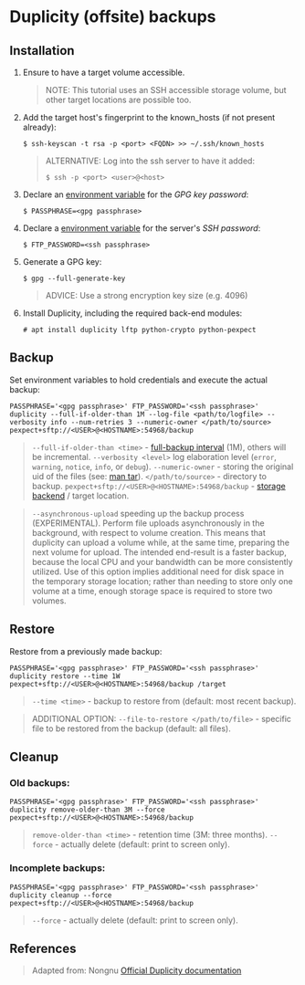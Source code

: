 # Duplicity (offsite) backups

## Installation

1. 	Ensure to have a target volume accessible.

	>	NOTE: This tutorial uses an SSH accessible storage volume, but other target locations are possible too.

2. Add the target host's fingerprint to the known_hosts (if not present already):

	```
	$ ssh-keyscan -t rsa -p <port> <FQDN> >> ~/.ssh/known_hosts
	```
	> ALTERNATIVE: Log into the ssh server to have it added:
	> ```
	> $ ssh -p <port> <user>@<host>
	> ```

1. Declare an [environment variable][1] for the _GPG key password_:

	```
	$ PASSPHRASE=<gpg passphrase>
	```

2. Declare a [environment variable][1] for the server's _SSH password_:

	```
	$ FTP_PASSWORD=<ssh passphrase>
	```

1. Generate a GPG key:

    ```
	$ gpg --full-generate-key
    ```

    > ADVICE: Use a strong encryption key size (e.g. 4096)

2. Install Duplicity, including the required back-end modules:

    ```
    # apt install duplicity lftp python-crypto python-pexpect
    ```


## Backup

Set environment variables to hold credentials and execute the actual backup:

```
PASSPHRASE='<gpg passphrase>' FTP_PASSWORD='<ssh passphrase>' duplicity --full-if-older-than 1M --log-file <path/to/logfile> --verbosity info --num-retries 3 --numeric-owner </path/to/source> pexpect+sftp://<USER>@<HOSTNAME>:54968/backup
```

> `--full-if-older-than <time>` - [full-backup interval][4] (1M), others will be incremental.
> `--verbosity <level>` log elaboration level (`error`, `warning`, `notice`, `info`, or `debug`).
> `--numeric-owner` - storing the original uid of the files (see: [man tar][2]).
> `</path/to/source>` - directory to backup.
> `pexpect+sftp://<USER>@<HOSTNAME>:54968/backup` - [storage backend][3] / target location.

> `--asynchronous-upload` speeding up the backup process (EXPERIMENTAL). Perform file uploads asynchronously in the background, with respect to volume creation. This means that duplicity can upload a volume while, at the same time, preparing the next volume for upload. The intended end-result is a faster backup, because the local CPU and your bandwidth can be more consistently utilized. Use of this option implies additional need for disk space in the temporary storage location; rather than needing to store only one volume at a time, enough storage space is required to store two volumes.

## Restore

Restore from a previously made backup:

```
PASSPHRASE='<gpg passphrase>' FTP_PASSWORD='<ssh passphrase>' duplicity restore --time 1W pexpect+sftp://<USER>@<HOSTNAME>:54968/backup /target
```

> `--time <time>` - backup to restore from (default: most recent backup).

> ADDITIONAL OPTION:
> `--file-to-restore </path/to/file>` - specific file to be restored from the backup (default: all files).


## Cleanup

### Old backups:

```
PASSPHRASE='<gpg passphrase>' FTP_PASSWORD='<ssh passphrase>' duplicity remove-older-than 3M --force pexpect+sftp://<USER>@<HOSTNAME>:54968/backup
```

> `remove-older-than <time>` - retention time (3M: three months).
> `--force` - actually delete (default: print to screen only).

### Incomplete backups:

```
PASSPHRASE='<gpg passphrase>' FTP_PASSWORD='<ssh passphrase>' duplicity cleanup --force pexpect+sftp://<USER>@<HOSTNAME>:54968/backup
```

> `--force` - actually delete (default: print to screen only).


## References

> Adapted from: Nongnu
> [Official Duplicity documentation][5]

<!-- REFERENCES -->
[1]:http://duplicity.nongnu.org/duplicity.1.html#sect6
[2]:https://linux.die.net/man/1/tar
[3]:http://duplicity.nongnu.org/duplicity.1.html#sect7
[4]:http://duplicity.nongnu.org/duplicity.1.html#sect8
[5]:http://duplicity.nongnu.org/duplicity.1.html


<!-- NGREP ONELINERS

>>> Duplicity (backup): $ PASSPHRASE='<gpg passphrase>' FTP_PASSWORD='<ssh passphrase>' duplicity restore --time 1W pexpect+sftp://<USER>@<HOSTNAME>:54968/backup /target

>>> Duplicity (restore): $ PASSPHRASE='<gpg passphrase>' FTP_PASSWORD='<ssh passphrase>' duplicity restore --time 1W pexpect+sftp://<USER>@<HOSTNAME>:54968/backup /target

>>> Duplicity (clean-up): PASSPHRASE='<gpg passphrase>' FTP_PASSWORD='<ssh passphrase>' duplicity cleanup --force pexpect+sftp://<USER>@<HOSTNAME>:54968/backup

-->
